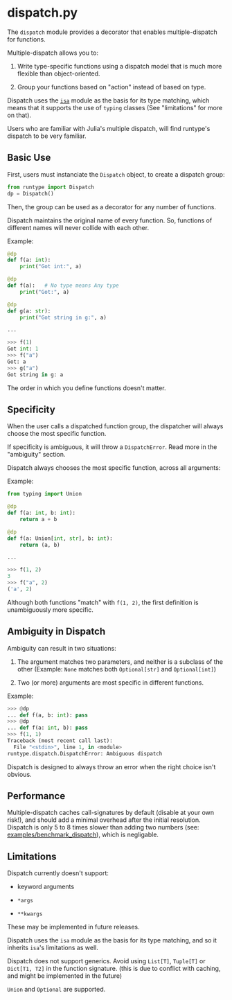 # dispatch.py

The `dispatch` module provides a decorator that enables multiple-dispatch for functions.

Multiple-dispatch allows you to:

1. Write type-specific functions using a dispatch model that is much more flexible than object-oriented.

2. Group your functions based on "action" instead of based on type.

Dispatch uses the [`isa`](isa.md) module as the basis for its type matching, which means that it supports the use of `typing` classes (See "limitations" for more on that).

Users who are familiar with Julia's multiple dispatch, will find runtype's dispatch to be very familiar.

## Basic Use

First, users must instanciate the `Dispatch` object, to create a dispatch group:
```python
from runtype import Dispatch
dp = Dispatch()
```

Then, the group can be used as a decorator for any number of functions.

Dispatch maintains the original name of every function. So, functions of different names will never collide with each other.

Example:
```python
@dp
def f(a: int):
    print("Got int:", a)

@dp
def f(a):   # No type means Any type
    print("Got:", a)

@dp
def g(a: str):
    print("Got string in g:", a)

...

>>> f(1)
Got int: 1
>>> f("a")
Got: a
>>> g("a")
Got string in g: a
```

The order in which you define functions doesn't matter.

## Specificity

When the user calls a dispatched function group, the dispatcher will always choose the most specific function.

If specificity is ambiguous, it will throw a `DispatchError`. Read more in the "ambiguity" section.

Dispatch always chooses the most specific function, across all arguments:

Example:

```python
from typing import Union

@dp
def f(a: int, b: int):
    return a + b

@dp
def f(a: Union[int, str], b: int):
    return (a, b)

...

>>> f(1, 2)
3
>>> f("a", 2)
('a', 2)
```

Although both functions "match" with `f(1, 2)`, the first definition is unambiguously more specific.


## Ambiguity in Dispatch

Ambiguity can result in two situations:

1. The argument matches two parameters, and neither is a subclass of the other (Example: `None` matches both `Optional[str]` and `Optional[int]`)

2. Two (or more) arguments are most specific in different functions.

Example:
```python
>>> @dp
... def f(a, b: int): pass
>>> @dp
... def f(a: int, b): pass
>>> f(1, 1)
Traceback (most recent call last):
  File "<stdin>", line 1, in <module>
runtype.dispatch.DispatchError: Ambiguous dispatch
```

Dispatch is designed to always throw an error when the right choice isn't obvious.

## Performance

Multiple-dispatch caches call-signatures by default (disable at your own risk!), and should add a minimal overhead after the initial resolution. Dispatch is only 5 to 8 times slower than adding two numbers (see: [examples/benchmark\_dispatch](examples/benchmark\_dispatch.py)), which is negligable.

## Limitations

Dispatch currently doesn't support:

* keyword arguments

* `*args`

* `**kwargs`

These may be implemented in future releases.

Dispatch uses the `isa` module as the basis for its type matching, and so it inherits `isa`'s limitations as well.

Dispatch does not support generics. Avoid using `List[T]`, `Tuple[T]` or `Dict[T1, T2]` in the function signature. (this is due to conflict with caching, and might be implemented in the future)

`Union` and `Optional` are supported.